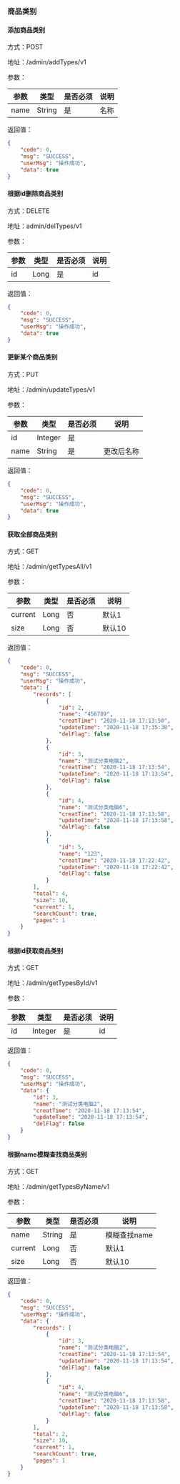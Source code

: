 ### 商品类别
#### 添加商品类别
方式：POST

地址：/admin/addTypes/v1

参数：

|参数|类型|是否必须|说明|
|---|---|---|---|
|name|String|是|名称|

返回值：
```json
{
    "code": 0,
    "msg": "SUCCESS",
    "userMsg": "操作成功",
    "data": true
}
```

#### 根据id删除商品类别
方式：DELETE

地址：admin/delTypes/v1

参数：

|参数|类型|是否必须|说明|
|---|---|---|---|
|id|Long|是|id|

返回值：
```json
{
    "code": 0,
    "msg": "SUCCESS",
    "userMsg": "操作成功",
    "data": true
}
```

#### 更新某个商品类别
方式：PUT

地址：/admin/updateTypes/v1

参数：

|参数|类型|是否必须|说明|
|---|---|---|---|
|id|Integer|是||
|name|String|是|更改后名称|

返回值：
```json
{
    "code": 0,
    "msg": "SUCCESS",
    "userMsg": "操作成功",
    "data": true
}
```

#### 获取全部商品类别
方式：GET

地址：/admin/getTypesAll/v1

参数：

|参数|类型|是否必须|说明|
|---|---|---|---|
|current|Long|否|默认1|
|size|Long|否|默认10|

返回值：
```json
{
    "code": 0,
    "msg": "SUCCESS",
    "userMsg": "操作成功",
    "data": {
        "records": [
            {
                "id": 2,
                "name": "456789",
                "creatTime": "2020-11-18 17:13:50",
                "updateTime": "2020-11-18 17:35:38",
                "delFlag": false
            },
            {
                "id": 3,
                "name": "测试分类电脑2",
                "creatTime": "2020-11-18 17:13:54",
                "updateTime": "2020-11-18 17:13:54",
                "delFlag": false
            },
            {
                "id": 4,
                "name": "测试分类电脑6",
                "creatTime": "2020-11-18 17:13:58",
                "updateTime": "2020-11-18 17:13:58",
                "delFlag": false
            },
            {
                "id": 5,
                "name": "123",
                "creatTime": "2020-11-18 17:22:42",
                "updateTime": "2020-11-18 17:22:42",
                "delFlag": false
            }
        ],
        "total": 4,
        "size": 10,
        "current": 1,
        "searchCount": true,
        "pages": 1
    }
}
```

#### 根据id获取商品类别
方式：GET

地址：/admin/getTypesById/v1

参数：

|参数|类型|是否必须|说明|
|---|---|---|---|
|id|Integer|是|id|

返回值：
```json
{
    "code": 0,
    "msg": "SUCCESS",
    "userMsg": "操作成功",
    "data": {
        "id": 3,
        "name": "测试分类电脑2",
        "creatTime": "2020-11-18 17:13:54",
        "updateTime": "2020-11-18 17:13:54",
        "delFlag": false
    }
}
```

#### 根据name模糊查找商品类别
方式：GET

地址：/admin/getTypesByName/v1

参数：

|参数|类型|是否必须|说明|
|---|---|---|---|
|name|String|是|模糊查找name|
|current|Long|否|默认1|
|size|Long|否|默认10|

返回值：
```json
{
    "code": 0,
    "msg": "SUCCESS",
    "userMsg": "操作成功",
    "data": {
        "records": [
            {
                "id": 3,
                "name": "测试分类电脑2",
                "creatTime": "2020-11-18 17:13:54",
                "updateTime": "2020-11-18 17:13:54",
                "delFlag": false
            },
            {
                "id": 4,
                "name": "测试分类电脑6",
                "creatTime": "2020-11-18 17:13:58",
                "updateTime": "2020-11-18 17:13:58",
                "delFlag": false
            }
        ],
        "total": 2,
        "size": 10,
        "current": 1,
        "searchCount": true,
        "pages": 1
    }
}
```
